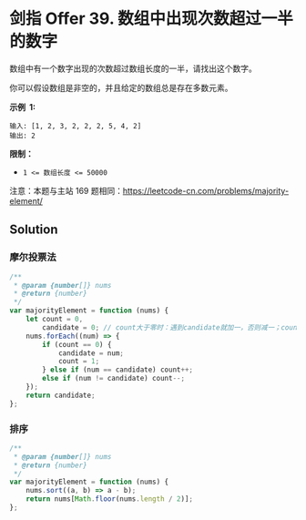 # 剑指 Offer 39. 数组中出现次数超过一半的数字

数组中有一个数字出现的次数超过数组长度的一半，请找出这个数字。

你可以假设数组是非空的，并且给定的数组总是存在多数元素。

**示例  1:**

```
输入: [1, 2, 3, 2, 2, 2, 5, 4, 2]
输出: 2
```

**限制：**

-   `1 <= 数组长度 <= 50000`

注意：本题与主站 169 题相同：https://leetcode-cn.com/problems/majority-element/

## Solution

### 摩尔投票法

```javascript
/**
 * @param {number[]} nums
 * @return {number}
 */
var majorityElement = function (nums) {
    let count = 0,
        candidate = 0; // count大于零时：遇到candidate就加一，否则减一；count为零时，设置当前数为candidate
    nums.forEach((num) => {
        if (count == 0) {
            candidate = num;
            count = 1;
        } else if (num == candidate) count++;
        else if (num != candidate) count--;
    });
    return candidate;
};
```

### 排序

```javascript
/**
 * @param {number[]} nums
 * @return {number}
 */
var majorityElement = function (nums) {
    nums.sort((a, b) => a - b);
    return nums[Math.floor(nums.length / 2)];
};
```
